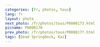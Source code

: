 ```yaml
---
categories: [fr, photos, tous]
lang: fr
layout: photo
next_photo: /fr/photos/tous/P0000173.html
picname: P0000170
prev_photo: /fr/photos/tous/P0000177.html
tags: [Dead Springbock, Kai]
---
```

